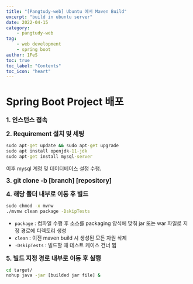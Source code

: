 ```yaml
---
title: "[Pangtudy-web] Ubuntu 에서 Maven Build"
excerpt: "build in ubuntu server"
date: 2022-04-15
category:
    - pangtudy-web
tag:
    - web development
    - spring boot
author: 1FeS
toc: true
toc_label: "Contents"
toc_icon: "heart"
---
```


# Spring Boot Project 배포

<span style="font-weight: bold; font-size: 1.2em">1. 인스턴스 접속</span>

<span style="font-weight: bold; font-size: 1.2em">2. Requirement 설치 및 세팅</span>

```cmd
sudo apt-get update && sudo apt-get upgrade
sudo apt install openjdk-11-jdk
sudo apt-get install mysql-server
```

이후 mysql 계정 및 데이터베이스 설정 수행.

<span style="font-weight: bold; font-size: 1.2em">3. git clone -b [branch] [repository]</span>

<span style="font-weight: bold; font-size: 1.2em">4. 해당 폴더 내부로 이동 후 빌드</span>

```cmd
sudo chmod -x mvnw
./mvnw clean package -DskipTests
```

- `package` : 컴파일 수행 후 소스를 packaging 양식에 맞춰 jar 또는 war 파일로 지정 경로에 디렉토리 생성
- `clean` : 이전 maven build 시 생성된 모든 자원 삭제
- `-DskipTests` : 빌드할 때 테스트 케이스 건너 뜀

<span style="font-weight: bold; font-size: 1.2em">5. 빌드 지정 경로 내부로 이동 후 실행</span>

```cmd
cd target/
nohup java -jar [builded jar file] &
```